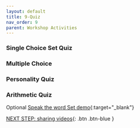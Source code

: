 ```yaml
---
layout: default
title: 9-Quiz
nav_order: 9
parent: Workshop Activities
---
```


### Single Choice Set Quiz 

### Multiple Choice

### Personality Quiz 

### Arithmetic Quiz








Optional [Speak the word Set demo](https://h5p.org/speak-the-words-set){:target="_blank"}

[NEXT STEP: sharing videos](sharing.html){: .btn .btn-blue }<br>
